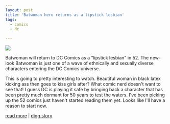 ```yaml
---
layout: post
title: 'Batwoman hero returns as a lipstick lesbian'
tags:
  - comics
  - dc

---
```


<img src="http://upload.wikimedia.org/wikipedia/en/thumb/b/b0/BatwomanOYL.PNG/180px-BatwomanOYL.PNG" />

Batwoman will return to DC Comics as a "lipstick lesbian" in 52. The new-look Batwoman is just one of a wave of ethnically and sexually diverse characters entering the DC Comics universe.

This is going to pretty interesting to watch. Beautiful woman in black latex kicking ass then goes to kiss girls after? What comic nerd doesn't want to see that! I guess DC is playing it safe by bringing back a character that has been pretty much dormant for 50 years to test the waters. I've been picking up the 52 comics just haven't started reading them yet. Looks like I'll have a reason to start now.

<a href="http://news.bbc.co.uk/1/hi/entertainment/5030518.stm">read more</a> | <a href="http://digg.com/links/Batwoman_hero_returns_as_lesbian">digg story</a>

<!-- technorati tags start -->
<!-- technorati tags end -->
